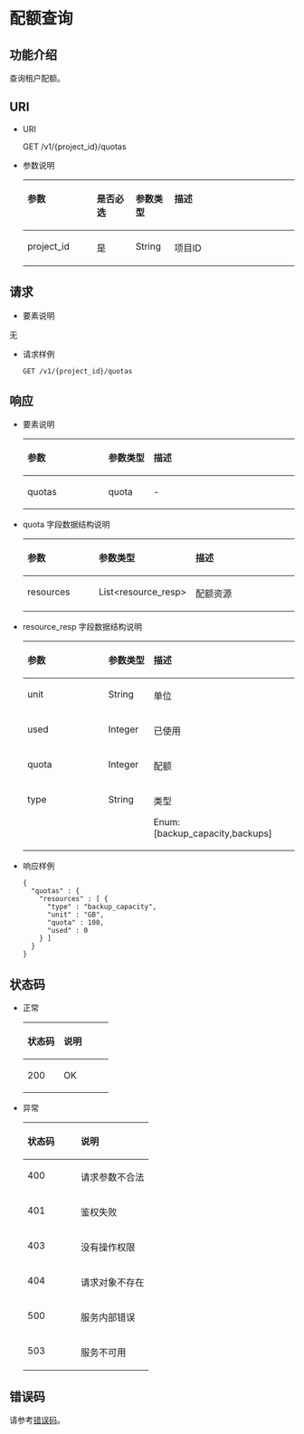 # 配额查询<a name="ZH-CN_TOPIC_0059304243"></a>

## 功能介绍<a name="section20206275"></a>

查询租户配额。

## URI<a name="section47638747"></a>

-   URI

    GET /v1/\{project\_id\}/quotas

-   参数说明

    <a name="table22748199"></a>
    <table><thead align="left"><tr id="row62712396"><th class="cellrowborder" valign="top" width="25.507449255074494%" id="mcps1.1.5.1.1"><p id="p209623317216"><a name="p209623317216"></a><a name="p209623317216"></a>参数</p>
    </th>
    <th class="cellrowborder" valign="top" width="14.288571142885711%" id="mcps1.1.5.1.2"><p id="p15962193221"><a name="p15962193221"></a><a name="p15962193221"></a>是否必选</p>
    </th>
    <th class="cellrowborder" valign="top" width="14.288571142885711%" id="mcps1.1.5.1.3"><p id="p99783315213"><a name="p99783315213"></a><a name="p99783315213"></a>参数类型</p>
    </th>
    <th class="cellrowborder" valign="top" width="45.91540845915409%" id="mcps1.1.5.1.4"><p id="p6978835213"><a name="p6978835213"></a><a name="p6978835213"></a>描述</p>
    </th>
    </tr>
    </thead>
    <tbody><tr id="row59050273"><td class="cellrowborder" valign="top" width="25.507449255074494%" headers="mcps1.1.5.1.1 "><p id="p18342809"><a name="p18342809"></a><a name="p18342809"></a>project_id</p>
    </td>
    <td class="cellrowborder" valign="top" width="14.288571142885711%" headers="mcps1.1.5.1.2 "><p id="p9372574"><a name="p9372574"></a><a name="p9372574"></a>是</p>
    </td>
    <td class="cellrowborder" valign="top" width="14.288571142885711%" headers="mcps1.1.5.1.3 "><p id="p20981015"><a name="p20981015"></a><a name="p20981015"></a>String</p>
    </td>
    <td class="cellrowborder" valign="top" width="45.91540845915409%" headers="mcps1.1.5.1.4 "><p id="p21740653"><a name="p21740653"></a><a name="p21740653"></a>项目ID</p>
    </td>
    </tr>
    </tbody>
    </table>


## 请求<a name="section26095539"></a>

-   要素说明

无

-   请求样例

    ```
    GET /v1/{project_id}/quotas
    ```


## 响应<a name="section33533260"></a>

-   要素说明

    <a name="table63494180"></a>
    <table><thead align="left"><tr id="row402618"><th class="cellrowborder" valign="top" width="29.76%" id="mcps1.1.4.1.1"><p id="p1621230201117"><a name="p1621230201117"></a><a name="p1621230201117"></a>参数</p>
    </th>
    <th class="cellrowborder" valign="top" width="16.67%" id="mcps1.1.4.1.2"><p id="p42163010113"><a name="p42163010113"></a><a name="p42163010113"></a>参数类型</p>
    </th>
    <th class="cellrowborder" valign="top" width="53.57000000000001%" id="mcps1.1.4.1.3"><p id="p72123051117"><a name="p72123051117"></a><a name="p72123051117"></a>描述</p>
    </th>
    </tr>
    </thead>
    <tbody><tr id="row3343372"><td class="cellrowborder" valign="top" width="29.76%" headers="mcps1.1.4.1.1 "><p id="p2377741"><a name="p2377741"></a><a name="p2377741"></a>quotas</p>
    </td>
    <td class="cellrowborder" valign="top" width="16.67%" headers="mcps1.1.4.1.2 "><p id="p31108621"><a name="p31108621"></a><a name="p31108621"></a>quota</p>
    </td>
    <td class="cellrowborder" valign="top" width="53.57000000000001%" headers="mcps1.1.4.1.3 "><p id="p36770396"><a name="p36770396"></a><a name="p36770396"></a>-</p>
    </td>
    </tr>
    </tbody>
    </table>

-   quota 字段数据结构说明

    <a name="table25612095"></a>
    <table><thead align="left"><tr id="row63845268"><th class="cellrowborder" valign="top" width="29.76%" id="mcps1.1.4.1.1"><p id="p998713511112"><a name="p998713511112"></a><a name="p998713511112"></a>参数</p>
    </th>
    <th class="cellrowborder" valign="top" width="16.67%" id="mcps1.1.4.1.2"><p id="p1898719359117"><a name="p1898719359117"></a><a name="p1898719359117"></a>参数类型</p>
    </th>
    <th class="cellrowborder" valign="top" width="53.57000000000001%" id="mcps1.1.4.1.3"><p id="p32143631115"><a name="p32143631115"></a><a name="p32143631115"></a>描述</p>
    </th>
    </tr>
    </thead>
    <tbody><tr id="row39476433"><td class="cellrowborder" valign="top" width="29.76%" headers="mcps1.1.4.1.1 "><p id="p43474514"><a name="p43474514"></a><a name="p43474514"></a>resources</p>
    </td>
    <td class="cellrowborder" valign="top" width="16.67%" headers="mcps1.1.4.1.2 "><p id="p23617749"><a name="p23617749"></a><a name="p23617749"></a>List&lt;resource_resp&gt;</p>
    </td>
    <td class="cellrowborder" valign="top" width="53.57000000000001%" headers="mcps1.1.4.1.3 "><p id="p33989544"><a name="p33989544"></a><a name="p33989544"></a>配额资源</p>
    </td>
    </tr>
    </tbody>
    </table>

-   resource\_resp 字段数据结构说明

    <a name="table1689659"></a>
    <table><thead align="left"><tr id="row2352317"><th class="cellrowborder" valign="top" width="29.76%" id="mcps1.1.4.1.1"><p id="p489318421119"><a name="p489318421119"></a><a name="p489318421119"></a>参数</p>
    </th>
    <th class="cellrowborder" valign="top" width="16.67%" id="mcps1.1.4.1.2"><p id="p10909342111111"><a name="p10909342111111"></a><a name="p10909342111111"></a>参数类型</p>
    </th>
    <th class="cellrowborder" valign="top" width="53.57000000000001%" id="mcps1.1.4.1.3"><p id="p990904210119"><a name="p990904210119"></a><a name="p990904210119"></a>描述</p>
    </th>
    </tr>
    </thead>
    <tbody><tr id="row20937927"><td class="cellrowborder" valign="top" width="29.76%" headers="mcps1.1.4.1.1 "><p id="p18250530"><a name="p18250530"></a><a name="p18250530"></a>unit</p>
    </td>
    <td class="cellrowborder" valign="top" width="16.67%" headers="mcps1.1.4.1.2 "><p id="p19515197"><a name="p19515197"></a><a name="p19515197"></a>String</p>
    </td>
    <td class="cellrowborder" valign="top" width="53.57000000000001%" headers="mcps1.1.4.1.3 "><p id="p37227085"><a name="p37227085"></a><a name="p37227085"></a>单位</p>
    </td>
    </tr>
    <tr id="row66608310"><td class="cellrowborder" valign="top" width="29.76%" headers="mcps1.1.4.1.1 "><p id="p26564024"><a name="p26564024"></a><a name="p26564024"></a>used</p>
    </td>
    <td class="cellrowborder" valign="top" width="16.67%" headers="mcps1.1.4.1.2 "><p id="p4843821"><a name="p4843821"></a><a name="p4843821"></a>Integer</p>
    </td>
    <td class="cellrowborder" valign="top" width="53.57000000000001%" headers="mcps1.1.4.1.3 "><p id="p56805233"><a name="p56805233"></a><a name="p56805233"></a>已使用</p>
    </td>
    </tr>
    <tr id="row41485049"><td class="cellrowborder" valign="top" width="29.76%" headers="mcps1.1.4.1.1 "><p id="p4845804"><a name="p4845804"></a><a name="p4845804"></a>quota</p>
    </td>
    <td class="cellrowborder" valign="top" width="16.67%" headers="mcps1.1.4.1.2 "><p id="p50831280"><a name="p50831280"></a><a name="p50831280"></a>Integer</p>
    </td>
    <td class="cellrowborder" valign="top" width="53.57000000000001%" headers="mcps1.1.4.1.3 "><p id="p23693009"><a name="p23693009"></a><a name="p23693009"></a>配额</p>
    </td>
    </tr>
    <tr id="row11910489"><td class="cellrowborder" valign="top" width="29.76%" headers="mcps1.1.4.1.1 "><p id="p25225559"><a name="p25225559"></a><a name="p25225559"></a>type</p>
    </td>
    <td class="cellrowborder" valign="top" width="16.67%" headers="mcps1.1.4.1.2 "><p id="p14440446"><a name="p14440446"></a><a name="p14440446"></a>String</p>
    </td>
    <td class="cellrowborder" valign="top" width="53.57000000000001%" headers="mcps1.1.4.1.3 "><p id="p28825462"><a name="p28825462"></a><a name="p28825462"></a>类型</p>
    <p id="p58102567"><a name="p58102567"></a><a name="p58102567"></a>Enum:[backup_capacity,backups]</p>
    </td>
    </tr>
    </tbody>
    </table>

-   响应样例

    ```
    {
      "quotas" : {
        "resources" : [ {
          "type" : "backup_capacity",
          "unit" : "GB",
          "quota" : 100,
          "used" : 0
        } ]
      }
    }
    ```


## 状态码<a name="section33363887"></a>

-   正常

    <a name="table25516615"></a>
    <table><thead align="left"><tr id="row2411478"><th class="cellrowborder" valign="top" width="42.42%" id="mcps1.1.3.1.1"><p id="p61112063"><a name="p61112063"></a><a name="p61112063"></a>状态码</p>
    </th>
    <th class="cellrowborder" valign="top" width="57.58%" id="mcps1.1.3.1.2"><p id="p51130076"><a name="p51130076"></a><a name="p51130076"></a>说明</p>
    </th>
    </tr>
    </thead>
    <tbody><tr id="row47895510"><td class="cellrowborder" valign="top" width="42.42%" headers="mcps1.1.3.1.1 "><p id="p54331092"><a name="p54331092"></a><a name="p54331092"></a>200</p>
    </td>
    <td class="cellrowborder" valign="top" width="57.58%" headers="mcps1.1.3.1.2 "><p id="p38742335"><a name="p38742335"></a><a name="p38742335"></a>OK</p>
    </td>
    </tr>
    </tbody>
    </table>

-   异常

    <a name="table51121406"></a>
    <table><thead align="left"><tr id="row44111723"><th class="cellrowborder" valign="top" width="42.42%" id="mcps1.1.3.1.1"><p id="p16279805"><a name="p16279805"></a><a name="p16279805"></a>状态码</p>
    </th>
    <th class="cellrowborder" valign="top" width="57.58%" id="mcps1.1.3.1.2"><p id="p43595815"><a name="p43595815"></a><a name="p43595815"></a>说明</p>
    </th>
    </tr>
    </thead>
    <tbody><tr id="row41600146"><td class="cellrowborder" valign="top" width="42.42%" headers="mcps1.1.3.1.1 "><p id="p14168678"><a name="p14168678"></a><a name="p14168678"></a>400</p>
    </td>
    <td class="cellrowborder" valign="top" width="57.58%" headers="mcps1.1.3.1.2 "><p id="p6812233"><a name="p6812233"></a><a name="p6812233"></a>请求参数不合法</p>
    </td>
    </tr>
    <tr id="row61310105"><td class="cellrowborder" valign="top" width="42.42%" headers="mcps1.1.3.1.1 "><p id="p62617"><a name="p62617"></a><a name="p62617"></a>401</p>
    </td>
    <td class="cellrowborder" valign="top" width="57.58%" headers="mcps1.1.3.1.2 "><p id="p5071997"><a name="p5071997"></a><a name="p5071997"></a>鉴权失败</p>
    </td>
    </tr>
    <tr id="row45647976"><td class="cellrowborder" valign="top" width="42.42%" headers="mcps1.1.3.1.1 "><p id="p6498590"><a name="p6498590"></a><a name="p6498590"></a>403</p>
    </td>
    <td class="cellrowborder" valign="top" width="57.58%" headers="mcps1.1.3.1.2 "><p id="p56623788"><a name="p56623788"></a><a name="p56623788"></a>没有操作权限</p>
    </td>
    </tr>
    <tr id="row39852052"><td class="cellrowborder" valign="top" width="42.42%" headers="mcps1.1.3.1.1 "><p id="p6790811"><a name="p6790811"></a><a name="p6790811"></a>404</p>
    </td>
    <td class="cellrowborder" valign="top" width="57.58%" headers="mcps1.1.3.1.2 "><p id="p13184781"><a name="p13184781"></a><a name="p13184781"></a>请求对象不存在</p>
    </td>
    </tr>
    <tr id="row51554171"><td class="cellrowborder" valign="top" width="42.42%" headers="mcps1.1.3.1.1 "><p id="p15138299"><a name="p15138299"></a><a name="p15138299"></a>500</p>
    </td>
    <td class="cellrowborder" valign="top" width="57.58%" headers="mcps1.1.3.1.2 "><p id="p18242716"><a name="p18242716"></a><a name="p18242716"></a>服务内部错误</p>
    </td>
    </tr>
    <tr id="row29966720"><td class="cellrowborder" valign="top" width="42.42%" headers="mcps1.1.3.1.1 "><p id="p11385269"><a name="p11385269"></a><a name="p11385269"></a>503</p>
    </td>
    <td class="cellrowborder" valign="top" width="57.58%" headers="mcps1.1.3.1.2 "><p id="p49791582"><a name="p49791582"></a><a name="p49791582"></a>服务不可用</p>
    </td>
    </tr>
    </tbody>
    </table>


## 错误码<a name="section61541938486"></a>

请参考[错误码](错误码.md)。


